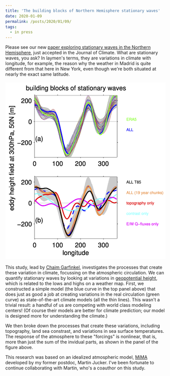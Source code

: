 ```yaml
---
title: 'The building blocks of Northern Hemisphere stationary waves'
date: 2020-01-09
permalink: /posts/2020/01/09/
tags:
  - in press
---
```


Please see our new [paper exploring stationary waves in the Northern Hemisphere](https://edwinpgerber.github.io/files/garfinkel_etal-JC-2020.pdf), just accepted in the Journal of Climate. What are stationary waves, you ask?  In laymen's terms, they are variations in climate with longitude, for example, the reason why the weather in Madrid is quite different from that here in New York, even though we're both situated at nearly the exact same latitude.
<br/><br/>
<img src='/images/2020-01.png'>

This study, lead by [Chaim Garfinkel](http://chaimgarfinkel.es.huji.ac.il/), investigates the processes that create these variation in climate, focussing on the atmospheric circulation.  We can quantify stationary waves by looking at variations in [geopotential height](https://en.wikipedia.org/wiki/Geopotential_height), which is related to the lows and highs on a weather map.  First, we constructed a simple model (the blue curve in the top panel above) that does just as good a job at creating variations in the real circulation (green curve) as state-of-the-art climate models (all the thin lines).   This wasn't a trivial result: a handful of us are competing with world class modeling centers! (Of course their models are better for climate prediction; our model is designed more for understanding the climate.)

We then broke down the processes that create these variations, including topography, land sea constrast, and variations in sea surface temperatures.  The response of the atmosphere to these "forcings" is nonlinear, that is, more than just the sum of the invidual parts, as shown in the panel of the figure above.

This research was based on an idealized atmospheric model, [MiMA](http://mjucker.github.io/MiMA/) developed by my former postdoc, Martin Jucker.  I've been fortunate to continue collaborating with Martin, who's a coauthor on this study.
